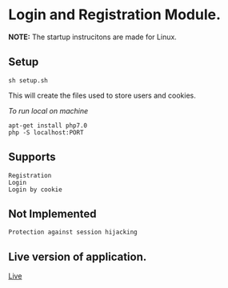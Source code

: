 # Login and Registration Module.

**NOTE:** The startup instrucitons are made for Linux.

## Setup
    sh setup.sh
This will create the files used to store users and cookies.

*To run local on machine*
    
    apt-get install php7.0
    php -S localhost:PORT



## Supports
    Registration
    Login
    Login by cookie

## Not Implemented
    Protection against session hijacking
    
    
    
## Live version of application.
[Live](http://php.scriptknugen.se)
    
